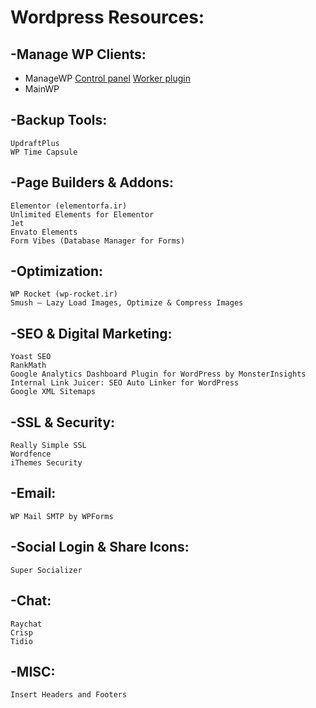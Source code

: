 # Wordpress Resources:
## -Manage WP Clients:
* ManageWP [Control panel](https://managewp.com/) [Worker plugin](https://wordpress.org/plugins/worker/) 
* MainWP


## -Backup Tools:
```
UpdraftPlus
WP Time Capsule
```

## -Page Builders & Addons:
```
Elementor (elementorfa.ir) 
Unlimited Elements for Elementor
Jet
Envato Elements
Form Vibes (Database Manager for Forms) 
```

## -Optimization:
```
WP Rocket (wp-rocket.ir) 
Smush – Lazy Load Images, Optimize & Compress Images
```

## -SEO & Digital Marketing:
```
Yoast SEO
RankMath
Google Analytics Dashboard Plugin for WordPress by MonsterInsights
Internal Link Juicer: SEO Auto Linker for WordPress
Google XML Sitemaps
```

## -SSL & Security:
```
Really Simple SSL
Wordfence
iThemes Security
```

## -Email:
```
WP Mail SMTP by WPForms
```

## -Social Login & Share Icons:
```
Super Socializer
```

## -Chat:
```
Raychat
Crisp
Tidio
```

## -MISC:
```
Insert Headers and Footers
```




